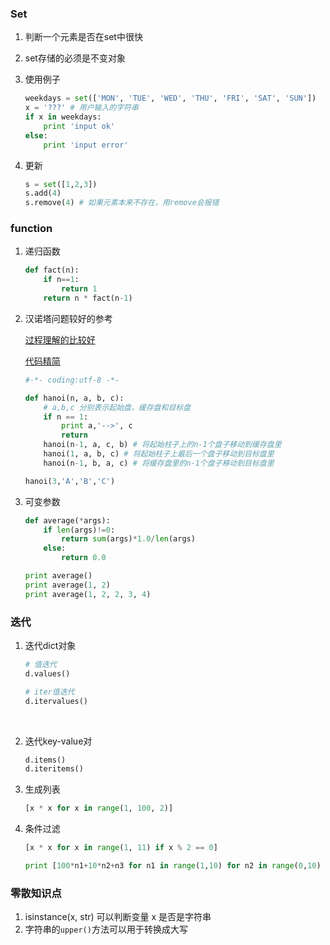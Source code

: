 ### Set

1. 判断一个元素是否在set中很快

2. set存储的必须是不变对象

3. 使用例子

   ```python
   weekdays = set(['MON', 'TUE', 'WED', 'THU', 'FRI', 'SAT', 'SUN'])
   x = '???' # 用户输入的字符串
   if x in weekdays:
       print 'input ok'
   else:
       print 'input error'
   ```

4. 更新

   ```python
   s = set([1,2,3])
   s.add(4)
   s.remove(4) # 如果元素本来不存在，用remove会报错
   ```



### function

1. 递归函数

   ```python
   def fact(n):
       if n==1:
           return 1
       return n * fact(n-1)
   ```

2. 汉诺塔问题较好的参考

   [过程理解的比较好](http://www.jianshu.com/p/3b8a9a2bd9d5)

   [代码精简](http://www.jianshu.com/p/85d6f672eb73)

   ```Python
   #-*- coding:utf-8 -*-

   def hanoi(n, a, b, c):
       # a,b,c 分别表示起始盘，缓存盘和目标盘
       if n == 1:
           print a,'-->', c
           return
       hanoi(n-1, a, c, b) # 将起始柱子上的n-1个盘子移动到缓存盘里
       hanoi(1, a, b, c) # 将起始柱子上最后一个盘子移动到目标盘里
       hanoi(n-1, b, a, c) # 将缓存盘里的n-1个盘子移动到目标盘里

   hanoi(3,'A','B','C')
   ```

3. 可变参数

   ```python
   def average(*args):
       if len(args)!=0:
           return sum(args)*1.0/len(args)
       else:
           return 0.0

   print average()
   print average(1, 2)
   print average(1, 2, 2, 3, 4)
   ```



### 迭代

1. 迭代dict对象

   ```python
   # 值迭代
   d.values()

   # iter值迭代
   d.itervalues()
   ```

   ​

2. 迭代key-value对

   ```python
   d.items()
   d.iteritems()
   ```



3. 生成列表

   ```python
   [x * x for x in range(1, 100, 2)]
   ```

4. 条件过滤

   ```Python
   [x * x for x in range(1, 11) if x % 2 == 0]

   print [100*n1+10*n2+n3 for n1 in range(1,10) for n2 in range(0,10) for n3 in range(0,10) if n1==n3]
   ```









### 零散知识点

1. isinstance(x, str) 可以判断变量 x 是否是字符串
2. 字符串的`upper()`方法可以用于转换成大写
